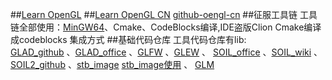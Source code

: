 ##[Learn OpenGL](https://learnopengl.com/)
##[Learn OpenGL CN](https://learnopengl-cn.readthedocs.io/zh/latest/) 
[github-oengl-cn](https://learnopengl-cn.github.io)
##征服工具链
工具链全部使用：[MinGW64](https://www.mingw-w64.org)、Cmake、CodeBlocks编译,IDE盗版Clion
Cmake编译成codeblocks 集成方式
##基础代码仓库
工具代码仓库有lib:\
[GLAD_github](https://github.com/Dav1dde/glad.git) 、[GLAD_office](glad.dav1d.de)
、[GLFW](https://www.glfw.org/) 、[GLEW](https://glew.sourceforge.net/) 、
[SOIL_office](http://www.lonesock.net/soil.html) 、[SOIL_wiki](https://libregamewiki.org/Simple_OpenGL_Image_Library) 、
[SOIL2_github](https://github.com/SpartanJ/SOIL2.git) 、[stb_image](https://github.com/nothings/stb) [stb_image使用](https://www.softool.cn/blog-215.html) 、
[GLM](http://glm.g-truc.net/0.9.5/index.html)

